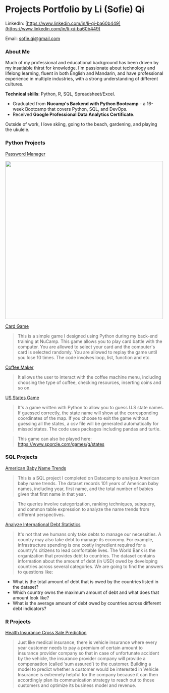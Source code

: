 # Projects Portfolio by Li (Sofie) Qi

LinkedIn: [https://www.linkedin.com/in/li-qi-ba60b449](https://www.linkedin.com/in/li-qi-ba60b449)

Email: sofie.qi@gmail.com


### About Me

Much of my professional and educational background has been driven by my insatiable thirst for knowledge. I'm passionate about technology and lifelong learning, fluent in both English and Mandarin, and have professional experience in multiple industries, with a strong understanding of different cultures.

**Technical skills**: Python, R, SQL, Spreadsheet/Excel.
* Graduated from **Nucamp's Backend with Python Bootcamp** - a 16-week Bootcamp that covers Python, SQL, and DevOps.
* Received **Google Professional Data Analytics Certificate**.

Outside of work, I love skiing, going to the beach, gardening, and playing the ukulele.

### Python Projects
[Password Manager](https://github.com/sofie-qi/password-manager/tree/main)

<img src="https://user-images.githubusercontent.com/92130978/188654368-1ba8ed36-2e3d-4685-9bea-b0ee258c65cd.png" width="500">


[Card Game ](https://github.com/sofie-qi/card-game-python.git)

> This is a simple game I designed using Python during my back-end training at NuCamp. This game allows you to play card battle with the computer. You are allowed to select your card and the computer's card is selected randomly. You are allowed to replay the game until you lose 10 times. The code involves loop, list, function and etc.

[Coffee Maker](https://github.com/sofie-qi/coffee-maker.git)

> It allows the user to interact with the coffee machine menu, including choosing the type of coffee, checking resources, inserting coins and so on.


[US States Game](https://github.com/sofie-qi/us-states-game)

> It's a game written with Python to allow you to guess U.S state names. If guessed correctly, the state name will show at the corresponding coordinates of the map. If you choose to exit the game without guessing all the states, a csv file will be generated automatically for missed states. The code uses packages including pandas and turtle.

> This game can also be played here: https://www.sporcle.com/games/g/states

### SQL Projects

[American Baby Name Trends](https://github.com/sofie-qi/Datacamp-Projects/blob/main/Analyzing%20American%20Baby%20Name%20Trends/notebook.ipynb)

> This is a SQL project I completed on Datacamp to analyze American baby name trends. The dataset records 101 years of American baby names, including year, first name, and the total number of babies given that first name in that year.

> The queries involve categorization, ranking techniques, subquery, and common table expression to analyze the name trends from different perspectives.

[Analyze International Debt Statistics](https://github.com/sofie-qi/Datacamp-Projects/blob/main/Analyze%20International%20Debt%20Statistics%202/notebook.ipynb)

> It's not that we humans only take debts to manage our necessities. A country may also take debt to manage its economy. For example, infrastructure spending is one costly ingredient required for a country's citizens to lead comfortable lives. The World Bank is the organization that provides debt to countries. The dataset contains information about the amount of debt (in USD) owed by developing countries across several categories. We are going to find the answers to questions like:

* What is the total amount of debt that is owed by the countries listed in the dataset?
* Which country owns the maximum amount of debt and what does that amount look like?
* What is the average amount of debt owed by countries across different debt indicators?

### R Projects

[Health Insurance Cross Sale Prediction](https://github.com/sofie-qi/health-insurance-cross-sale-prediction/blob/main/cross-sale-prediction.ipynb)

> Just like medical insurance, there is vehicle insurance where every year customer needs to pay a premium of certain amount to insurance provider company so that in case of unfortunate accident by the vehicle, the insurance provider company will provide a compensation (called ‘sum assured’) to the customer.
Building a model to predict whether a customer would be interested in Vehicle Insurance is extremely helpful for the company because it can then accordingly plan its communication strategy to reach out to those customers and optimize its business model and revenue.
